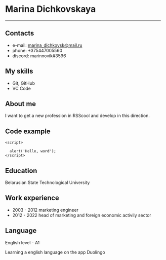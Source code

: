 # **Marina Dichkovskaya**
***

## Contacts

* e-mail: marina_dichkovsk@mail.ru
* phone: +375447005560
* discord: marinnovik#3596

## My skills

* Git, GitHub
* VC Code

## About me

I want to get a new profession in RSScool and develop in this direction.

## Code example

```
<script>
  
  alert('Hello, word');
</script>
```

## Education

Belarusian State Technological University

## Work experience

* 2003 - 2012 marketing engineer
* 2012 - 2022 head of marketing and foreign economic activily sector

## Language

English level - A1

Learning a english language on the app Duolingo

